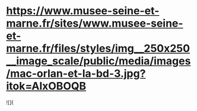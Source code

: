 # https://www.musee-seine-et-marne.fr/sites/www.musee-seine-et-marne.fr/files/styles/img__250x250__image_scale/public/media/images/mac-orlan-et-la-bd-3.jpg?itok=AlxOBOQB

![](
